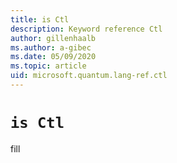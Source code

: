 ```yaml
---
title: is Ctl
description: Keyword reference Ctl
author: gillenhaalb
ms.author: a-gibec
ms.date: 05/09/2020
ms.topic: article
uid: microsoft.quantum.lang-ref.ctl
---
```


# `is Ctl`

fill